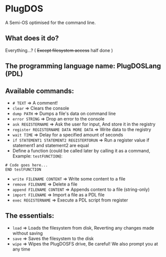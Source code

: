 # PlugDOS
 A Semi-OS optimised for the command line.

## What does it do?
Everything...? ( ~~Except filesystem access~~ half done )

## The programming language name: PlugDOSLang (PDL)

## Available commands:
 - `# TEXT` => A comment!
 - `clear` => Clears the console
 - `dump PATH` => Dumps a file's data on command line
 - `error STRING` => Drop an error to the console 
 - `ask REGISTERNAME` => Ask the user for input, And store it in the registry
 - `register REGISTERNAME DATA MORE DATA` => Write data to the registry
 - `wait TIME` => Delay for a specified amount of seconds
 - `if STATEMENT1 STATEMENT2 REGISTERTORUN` => Run a register value if statement1 and statement2 are equal
 - Define a function (could be called later by calling it as a command, Example: `testFUNCTION`):
```DEF testFUNCTION
# Code goes here...
END testFUNCTION
```
 - `write FILENAME CONTENT` => Write some content to a file
 - `remove FILENAME` => Delete a file
 - `append FILENAME CONTENT` => Appends content to a file (string-only)
 - `import FILENAME` => Import a file as a PDL file
 - `exec REGISTERNAME` => Execute a PDL script from register
 ## The essentials:
  - `load` => Loads the filesystem from disk, Reverting any changes made without saving
  - `save` => Saves the filesystem to the disk
  - `wipe` => Wipes the PlugDOSFS drive, Be careful! We also prompt you at any time
